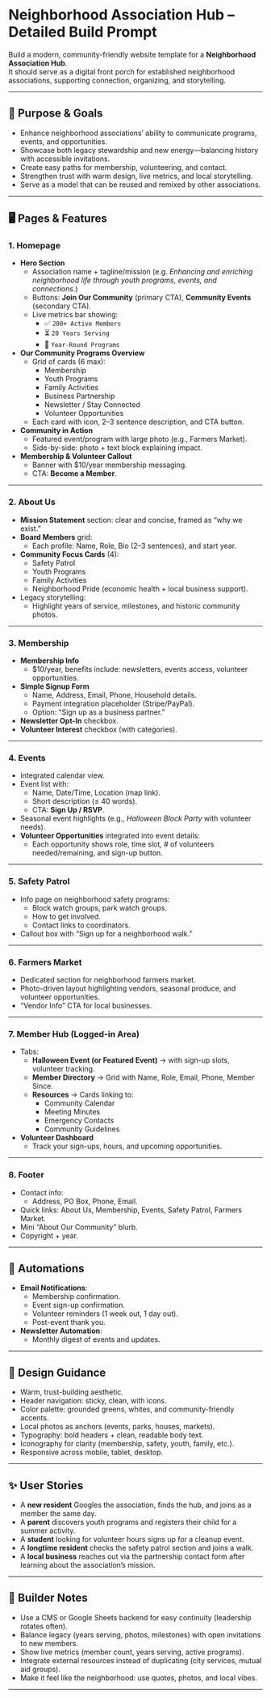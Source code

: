 # Neighborhood Association Hub – Detailed Build Prompt

Build a modern, community-friendly website template for a **Neighborhood Association Hub**.  
It should serve as a digital front porch for established neighborhood associations, supporting connection, organizing, and storytelling.  

---

## 🎯 Purpose & Goals
- Enhance neighborhood associations’ ability to communicate programs, events, and opportunities.
- Showcase both legacy stewardship and new energy—balancing history with accessible invitations.
- Create easy paths for membership, volunteering, and contact.
- Strengthen trust with warm design, live metrics, and local storytelling.
- Serve as a model that can be reused and remixed by other associations.

---

## 🖥 Pages & Features

### 1. **Homepage**
- **Hero Section**
  - Association name + tagline/mission (e.g. *Enhancing and enriching neighborhood life through youth programs, events, and connections.*)
  - Buttons: **Join Our Community** (primary CTA), **Community Events** (secondary CTA).
  - Live metrics bar showing:
    - ✅ `200+ Active Members`
    - ⏳ `20 Years Serving`
    - 📅 `Year-Round Programs`
- **Our Community Programs Overview**
  - Grid of cards (6 max):  
    - Membership  
    - Youth Programs  
    - Family Activities  
    - Business Partnership  
    - Newsletter / Stay Connected  
    - Volunteer Opportunities
  - Each card with icon, 2–3 sentence description, and CTA button.
- **Community in Action**
  - Featured event/program with large photo (e.g., Farmers Market).
  - Side-by-side: photo + text block explaining impact.
- **Membership & Volunteer Callout**
  - Banner with $10/year membership messaging.
  - CTA: **Become a Member**.

---

### 2. **About Us**
- **Mission Statement** section: clear and concise, framed as “why we exist.”
- **Board Members** grid:
  - Each profile: Name, Role, Bio (2–3 sentences), and start year.
- **Community Focus Cards** (4):  
  - Safety Patrol  
  - Youth Programs  
  - Family Activities  
  - Neighborhood Pride (economic health + local business support).
- Legacy storytelling:
  - Highlight years of service, milestones, and historic community photos.

---

### 3. **Membership**
- **Membership Info**
  - $10/year, benefits include: newsletters, events access, volunteer opportunities.
- **Simple Signup Form**
  - Name, Address, Email, Phone, Household details.
  - Payment integration placeholder (Stripe/PayPal).
  - Option: “Sign up as a business partner.”
- **Newsletter Opt-In** checkbox.
- **Volunteer Interest** checkbox (with categories).

---

### 4. **Events**
- Integrated calendar view.
- Event list with:
  - Name, Date/Time, Location (map link).
  - Short description (≤ 40 words).
  - CTA: **Sign Up / RSVP**.
- Seasonal event highlights (e.g., *Halloween Block Party* with volunteer needs).
- **Volunteer Opportunities** integrated into event details:
  - Each opportunity shows role, time slot, # of volunteers needed/remaining, and sign-up button.

---

### 5. **Safety Patrol**
- Info page on neighborhood safety programs:
  - Block watch groups, park watch groups.
  - How to get involved.
  - Contact links to coordinators.
- Callout box with “Sign up for a neighborhood walk.”

---

### 6. **Farmers Market**
- Dedicated section for neighborhood farmers market.
- Photo-driven layout highlighting vendors, seasonal produce, and volunteer opportunities.
- “Vendor Info” CTA for local businesses.

---

### 7. **Member Hub (Logged-in Area)**
- Tabs:
  - **Halloween Event (or Featured Event)** → with sign-up slots, volunteer tracking.  
  - **Member Directory** → Grid with Name, Role, Email, Phone, Member Since.  
  - **Resources** → Cards linking to:
    - Community Calendar
    - Meeting Minutes
    - Emergency Contacts
    - Community Guidelines
- **Volunteer Dashboard**
  - Track your sign-ups, hours, and upcoming opportunities.

---

### 8. **Footer**
- Contact info:
  - Address, PO Box, Phone, Email.
- Quick links: About Us, Membership, Events, Safety Patrol, Farmers Market.
- Mini “About Our Community” blurb.
- Copyright + year.

---

## 📩 Automations
- **Email Notifications**:
  - Membership confirmation.
  - Event sign-up confirmation.
  - Volunteer reminders (1 week out, 1 day out).
  - Post-event thank you.
- **Newsletter Automation**:
  - Monthly digest of events and updates.

---

## 🎨 Design Guidance
- Warm, trust-building aesthetic.
- Header navigation: sticky, clean, with icons.
- Color palette: grounded greens, whites, and community-friendly accents.
- Local photos as anchors (events, parks, houses, markets).
- Typography: bold headers + clean, readable body text.
- Iconography for clarity (membership, safety, youth, family, etc.).
- Responsive across mobile, tablet, desktop.

---

## ✨ User Stories
- A **new resident** Googles the association, finds the hub, and joins as a member the same day.
- A **parent** discovers youth programs and registers their child for a summer activity.
- A **student** looking for volunteer hours signs up for a cleanup event.
- A **longtime resident** checks the safety patrol section and joins a walk.
- A **local business** reaches out via the partnership contact form after learning about the association’s mission.

---

## 🔑 Builder Notes
- Use a CMS or Google Sheets backend for easy continuity (leadership rotates often).
- Balance legacy (years serving, photos, milestones) with open invitations to new members.
- Show live metrics (member count, years serving, active programs).
- Integrate external resources instead of duplicating (city services, mutual aid groups).
- Make it feel like the neighborhood: use quotes, photos, and local vibes.

---
